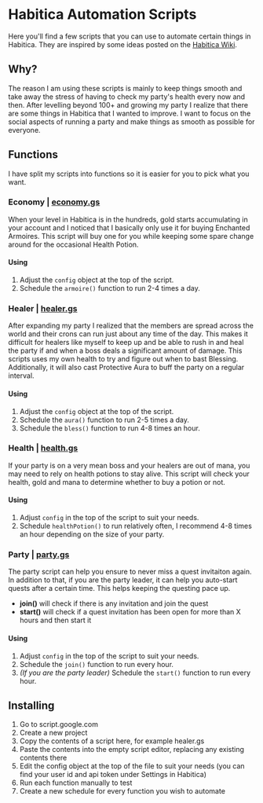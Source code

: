 # Habitica Automation Scripts

Here you'll find a few scripts that you can use to automate certain things in Habitica. They are inspired by some ideas posted on the [Habitica Wiki](https://habitica.fandom.com/wiki/Google_Apps_Script).

## Why?

The reason I am using these scripts is mainly to keep things smooth and take away the stress of having to check my party's health every now and then. After levelling beyond 100+ and growing my party I realize that there are some things in Habitica that I wanted to improve. I want to focus on the social aspects of running a party and make things as smooth as possible for everyone.

## Functions

I have split my scripts into functions so it is easier for you to pick what you want.

### Economy | [economy.gs](https://github.com/alexanderczigler/habitica/blob/main/economy.gs)

When your level in Habitica is in the hundreds, gold starts accumulating in your account and I noticed that I basically only use it for buying Enchanted Armoires. This script will buy one for you while keeping some spare change around for the occasional Health Potion.

#### Using

1. Adjust the `config` object at the top of the script.
2. Schedule the `armoire()` function to run 2-4 times a day.

### Healer | [healer.gs](https://github.com/alexanderczigler/habitica/blob/main/economy.gs)

After expanding my party I realized that the members are spread across the world and their crons can run just about any time of the day. This makes it difficult for healers like myself to keep up and be able to rush in and heal the party if and when a boss deals a significant amount of damage. This scripts uses my own health to try and figure out when to bast Blessing. Additionally, it will also cast Protective Aura to buff the party on a regular interval.

#### Using

1. Adjust the `config` object at the top of the script.
2. Schedule the `aura()` function to run 2-5 times a day.
3. Schedule the `bless()` function to run 4-8 times an hour.

### Health | [health.gs](https://github.com/alexanderczigler/habitica/blob/main/economy.gs)

If your party is on a very mean boss and your healers are out of mana, you may need to rely on health potions to stay alive. This script will check your health, gold and mana to determine whether to buy a potion or not.

#### Using

1. Adjust `config` in the top of the script to suit your needs.
2. Schedule `healthPotion()` to run relatively often, I recommend 4-8 times an hour depending on the size of your party.

### Party | [party.gs](https://github.com/alexanderczigler/habitica/blob/main/economy.gs)

The party script can help you ensure to never miss a quest invitaiton again. In addition to that, if you are the party leader, it can help you auto-start quests after a certain time. This helps keeping the questing pace up.

- **join()** will check if there is any invitation and join the quest
- **start()** will check if a quest invitation has been open for more than X hours and then start it

#### Using

1. Adjust `config` in the top of the script to suit your needs.
2. Schedule the `join()` function to run every hour.
3. _(If you are the party leader)_ Schedule the `start()` function to run every hour.

## Installing

1. Go to script.google.com
2. Create a new project
3. Copy the contents of a script here, for example healer.gs
4. Paste the contents into the empty script editor, replacing any existing contents there
5. Edit the config object at the top of the file to suit your needs (you can find your user id and api token under Settings in Habitica)
6. Run each function manually to test
7. Create a new schedule for every function you wish to automate
